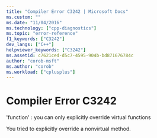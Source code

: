 ```yaml
---
title: "Compiler Error C3242 | Microsoft Docs"
ms.custom: ""
ms.date: "11/04/2016"
ms.technology: ["cpp-diagnostics"]
ms.topic: "error-reference"
f1_keywords: ["C3242"]
dev_langs: ["C++"]
helpviewer_keywords: ["C3242"]
ms.assetid: c7621ced-d5c7-4595-904b-bd871676784c
author: "corob-msft"
ms.author: "corob"
ms.workload: ["cplusplus"]
---
```

# Compiler Error C3242
'function' : you can only explicitly override virtual functions  
  
 You tried to explicitly override a nonvirtual method.